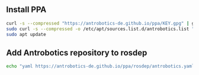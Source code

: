 ## Install PPA
```bash
curl -s --compressed "https://antrobotics-de.github.io/ppa/KEY.gpg" | gpg --dearmor | sudo tee /etc/apt/trusted.gpg.d/antrobotics_ppa.gpg >/dev/null
sudo curl -s --compressed -o /etc/apt/sources.list.d/antrobotics.list "https://antrobotics-de.github.io/ppa/antrobotics.list"
sudo apt update
```


## Add Antrobotics repository to rosdep
```bash
echo "yaml https://antrobotics-de.github.io/ppa/rosdep/antrobotics.yaml" | sudo tee /etc/ros/rosdep/sources.list.d/antrobotics.list
```